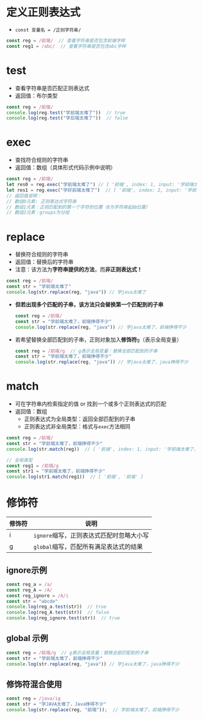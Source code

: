 # 定义正则表达式
* `const 变量名 = /正则字符串/`
```js
const reg = /前端/  // 查看字符串是否包含前端字样
const reg1 = /abc/  // 查看字符串是否包含abc字样
```

# test
* 查看字符串是否匹配正则表达式
* 返回值：布尔类型
```js
const reg = /前端/
console.log(reg.test("学前端太难了"))  // true
console.log(reg.test("学后端太难了"))  // false
```

# exec
* 查找符合规则的字符串
* 返回值：数组（具体形式代码示例中说明）
```js
const reg = /前端/ 
let res0 = reg.exec("学前端太难了") // [ '前端', index: 1, input: '学前端太难了', groups: undefined ]
let res1 = reg.exec("学好前端太难了")  // [ '前端', index: 2, input: '学前端太难了', groups: undefined ]
// 返回值说明：
// 数组0元素: 正则表达式字符串
// 数组1元素：正则匹配到的第一个字符的位置（0为字符串起始位置）
// 数组2元素：groups为分组
```

# replace
* 替换符合规则的字符串
* 返回值：替换后的字符串
* 注意：该方法为**字符串提供的方法**，而**非正则表达式！**
```js
const reg = /前端/
const str = "学前端太难了"
console.log(str.replace(reg, "java")) // 学java太难了
```
* **但若出现多个匹配的子串，该方法只会替换第一个匹配到的子串**
    ```js
    const reg = /前端/
    const str = "学前端太难了，前端挣得不少"
    console.log(str.replace(reg, "java")) // 学java太难了，前端挣得不少
    ```
* 若希望替换全部匹配到的子串，正则对象加入**修饰符**`g`（表示全局变量）
    ```js
    const reg = /前端/g  // g表示全局变量：替换全部匹配到的子串
    const str = "学前端太难了，前端挣得不少"
    console.log(str.replace(reg, "java")) // 学java太难了，java挣得不少
    ```

# match
* 可在字符串内检索指定的值 or 找到一个或多个正则表达式的匹配
* 返回值：数组
  * 正则表达式为全局类型：返回全部匹配到的子串
  * 正则表达式非全局类型：格式与`exec`方法相同

```js
const reg = /前端/
const str = "学前端太难了，前端挣得不少"
console.log(str.match(reg))  // [ '前端', index: 1, input: '学前端太难了，前端挣得不少', groups: undefined ]

// 全局类型
const reg1 = /前端/g
const str1 = "学前端太难了，前端挣得不少"
console.log(str1.match(reg1))  // [ '前端', '前端' ]
```

# 修饰符
|修饰符|说明|
|--|--|
|i|`ignore`缩写，正则表达式匹配时忽略大小写|
|g|`global`缩写，匹配所有满足表达式的结果|

## ignore示例
```js
const reg_a = /a/
const reg_A = /A/
const reg_ignore = /A/i
const str = "abcde"
console.log(reg_a.test(str))  // true
console.log(reg_A.test(str))  // false
console.log(reg_ignore.test(str))  // true
```

## global 示例
```js
const reg = /前端/g  // g表示全局变量：替换全部匹配到的子串
const str = "学前端太难了，前端挣得不少"
console.log(str.replace(reg, "java")) // 学java太难了，java挣得不少
```
## 修饰符混合使用
```js
const reg = /java/ig
const str = "学JAVA太难了，Java挣得不少"
console.log(str.replace(reg, "前端"));  // 学前端太难了，前端挣得不少
```
